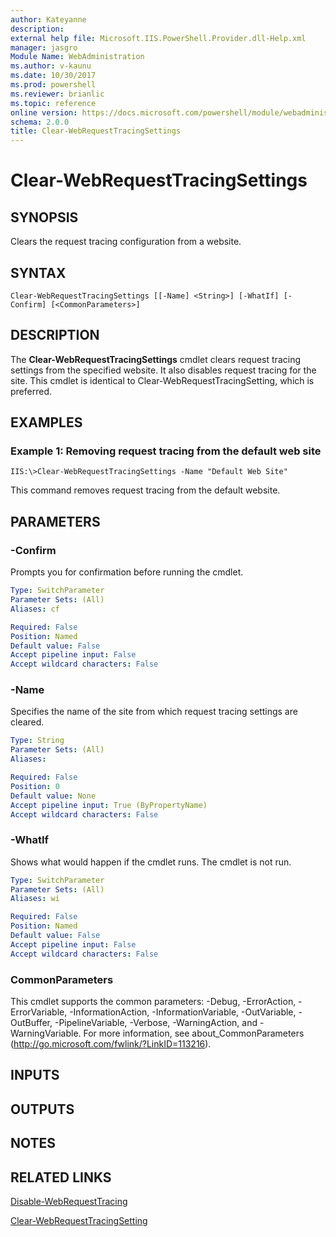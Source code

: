 ```yaml
---
author: Kateyanne
description: 
external help file: Microsoft.IIS.PowerShell.Provider.dll-Help.xml
manager: jasgro
Module Name: WebAdministration
ms.author: v-kaunu
ms.date: 10/30/2017
ms.prod: powershell
ms.reviewer: brianlic
ms.topic: reference
online version: https://docs.microsoft.com/powershell/module/webadministration/clear-webrequesttracingsettings?view=windowsserver2012r2-ps&wt.mc_id=ps-gethelp
schema: 2.0.0
title: Clear-WebRequestTracingSettings
---
```


# Clear-WebRequestTracingSettings

## SYNOPSIS
Clears the request tracing configuration from a website.

## SYNTAX

```
Clear-WebRequestTracingSettings [[-Name] <String>] [-WhatIf] [-Confirm] [<CommonParameters>]
```

## DESCRIPTION
The **Clear-WebRequestTracingSettings** cmdlet clears request tracing settings from the specified website.
It also disables request tracing for the site.
This cmdlet is identical to Clear-WebRequestTracingSetting, which is preferred.

## EXAMPLES

### Example 1: Removing request tracing from the default web site
```
IIS:\>Clear-WebRequestTracingSettings -Name "Default Web Site"
```

This command removes request tracing from the default website.

## PARAMETERS

### -Confirm
Prompts you for confirmation before running the cmdlet.

```yaml
Type: SwitchParameter
Parameter Sets: (All)
Aliases: cf

Required: False
Position: Named
Default value: False
Accept pipeline input: False
Accept wildcard characters: False
```

### -Name
Specifies the name of the site from which request tracing settings are cleared.

```yaml
Type: String
Parameter Sets: (All)
Aliases: 

Required: False
Position: 0
Default value: None
Accept pipeline input: True (ByPropertyName)
Accept wildcard characters: False
```

### -WhatIf
Shows what would happen if the cmdlet runs.
The cmdlet is not run.

```yaml
Type: SwitchParameter
Parameter Sets: (All)
Aliases: wi

Required: False
Position: Named
Default value: False
Accept pipeline input: False
Accept wildcard characters: False
```

### CommonParameters
This cmdlet supports the common parameters: -Debug, -ErrorAction, -ErrorVariable, -InformationAction, -InformationVariable, -OutVariable, -OutBuffer, -PipelineVariable, -Verbose, -WarningAction, and -WarningVariable. For more information, see about_CommonParameters (http://go.microsoft.com/fwlink/?LinkID=113216).

## INPUTS

## OUTPUTS

## NOTES

## RELATED LINKS

[Disable-WebRequestTracing](./Disable-WebRequestTracing.md)

[Clear-WebRequestTracingSetting](./Clear-WebRequestTracingSetting.md)

